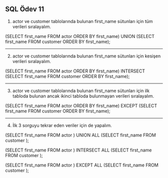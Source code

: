 SQL Ödev 11
----------


1) actor ve customer tablolarında bulunan first_name sütunları için tüm verileri sıralayalım.

(SELECT  first_name FROM actor
ORDER BY  first_name)
UNION
(SELECT  first_name FROM customer
ORDER BY  first_name);

-------------------------------------------------------------------------------------------------------------------------------------------------------------------------------------------------------

2) actor ve customer tablolarında bulunan first_name sütunları için kesişen verileri sıralayalım.

(SELECT  first_name FROM actor
ORDER BY  first_name)
INTERSECT
(SELECT  first_name FROM customer
ORDER BY  first_name);

-------------------------------------------------------------------------------------------------------------------------------------------------------------------------------------------------------

3) actor ve customer tablolarında bulunan first_name sütunları için ilk tabloda bulunan ancak ikinci tabloda bulunmayan verileri sıralayalım.

(SELECT  first_name FROM actor
ORDER BY  first_name)
EXCEPT
(SELECT  first_name FROM customer
ORDER BY  first_name);

-------------------------------------------------------------------------------------------------------------------------------------------------------------------------------------------------------

4) İlk 3 sorguyu tekrar eden veriler için de yapalım.

(SELECT  first_name FROM actor )
UNION ALL
(SELECT  first_name FROM customer );

(SELECT  first_name FROM actor )
INTERSECT ALL
(SELECT  first_name FROM customer );

(SELECT  first_name FROM actor )
EXCEPT ALL
(SELECT  first_name FROM customer );
